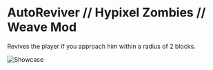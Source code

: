 # AutoReviver // Hypixel Zombies // Weave Mod

Revives the player if you approach him within a radius of 2 blocks.

![Showcase](https://github.com/Dreaght/AutoReviver/assets/111290888/d9105fe3-c0b0-4aee-baf7-de94a622fe8d)
